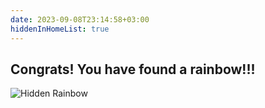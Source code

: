 ```yaml
---
date: 2023-09-08T23:14:58+03:00
hiddenInHomeList: true
---
```


## Congrats! You have found a rainbow!!!
![Hidden Rainbow](/img/rainbow.png) 
